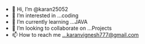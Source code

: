 - 👋 Hi, I’m @karan25052
- 👀 I’m interested in ...coding
- 🌱 I’m currently learning ...JAVA
- 💞️ I’m looking to collaborate on ...Projects
- 📫 How to reach me ...karanvignesh777@gmail.com

<!---
karan25052/karan25052 is a ✨ special ✨ repository because its `README.md` (this file) appears on your GitHub profile.
You can click the Preview link to take a look at your changes.
--->
